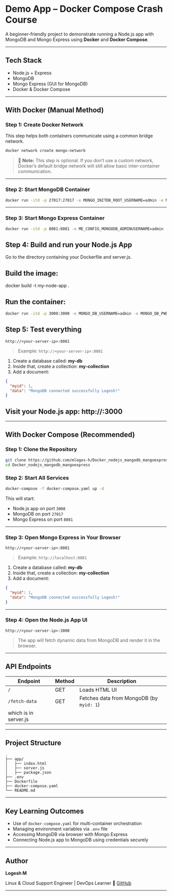 # Demo App – Docker Compose Crash Course

A beginner-friendly project to demonstrate running a Node.js app with MongoDB and Mongo Express using **Docker** and **Docker Compose**.

---

## Tech Stack

- Node.js + Express
- MongoDB
- Mongo Express (GUI for MongoDB)
- Docker & Docker Compose

---

## With Docker (Manual Method)

### Step 1: Create Docker Network

This step helps both containers communicate using a common bridge network.

```bash
docker network create mongo-network
````

> 🔹 **Note:** This step is optional. If you don’t use a custom network, Docker’s default bridge network will still allow basic inter-container communication.

---

### Step 2: Start MongoDB Container

```bash
docker run -itd -p 27017:27017 -e MONGO_INITDB_ROOT_USERNAME=admin -e MONGO_INITDB_ROOT_PASSWORD=password --name mongodb --net mongo-network mongo
```

---

### Step 3: Start Mongo Express Container

```bash
docker run -itd -p 8081:8081 -e ME_CONFIG_MONGODB_ADMINUSERNAME=admin -e ME_CONFIG_MONGODB_ADMINPASSWORD=password -e ME_CONFIG_MONGODB_SERVER=mongodb --name mongo-express --net mongo-network mongo-express
```
## Step 4: Build and run your Node.js App

Go to the directory containing your Dockerfile and server.js.

## Build the image:

docker build -t my-node-app .

## Run the container:

```bash
docker run -itd -p 3000:3000 -e MONGO_DB_USERNAME=admin -e MONGO_DB_PWD=supersecret --name node-app --net mongo-network my-node-app
```
## Step 5: Test everything

```text
http://<your-server-ip>:8081
```

> Example: `http://<your-server-ip>:8081`

1. Create a database called: **my-db**
2. Inside that, create a collection: **my-collection**
3. Add a document:

```json
{
  "myid": 1,
  "data": "MongoDB connected successfully Logesh!"
}
```

## Visit your Node.js app: http://<your-server-ip>:3000
---

## With Docker Compose (Recommended)

### Step 1: Clone the Repository

```bash
git clone https://github.com/mloges-h/Docker_nodejs_mangodb_mangoexpress.git
cd Docker_nodejs_mangodb_mangoexpress
```

### Step 2: Start All Services

```bash
docker-compose -f docker-compose.yaml up -d
```

This will start:

* Node.js app on port `3000`
* MongoDB on port `27017`
* Mongo Express on port `8081`

---

### Step 3: Open Mongo Express in Your Browser

```text
http://<your-server-ip>:8081
```

> Example: `http://localhost:8081`

1. Create a database called: **my-db**
2. Inside that, create a collection: **my-collection**
3. Add a document:

```json
{
  "myid": 1,
  "data": "MongoDB connected successfully Logesh!"
}
```

---

### Step 4: Open the Node.js App UI

```text
http://<your-server-ip>:3000
```

> The app will fetch dynamic data from MongoDB and render it in the browser.

---

## API Endpoints

| Endpoint      | Method | Description                              |
| ------------- | ------ | ---------------------------------------- |
| `/`           | GET    | Loads HTML UI                            |
| `/fetch-data` | GET    | Fetches data from MongoDB (by `myid: 1`)
                          which is in server.js |

---

## Project Structure

```
.
├── app/
│   ├── index.html
│   ├── server.js
│   ├── package.json
├── .env
├── Dockerfile
├── docker-compose.yaml
└── README.md
```

---

## Key Learning Outcomes

* Use of `docker-compose.yaml` for multi-container orchestration
* Managing environment variables via `.env` file
* Accessing MongoDB via browser with Mongo Express
* Connecting Node.js app to MongoDB using credentials securely

---

## Author

**Logesh M**

Linux & Cloud Support Engineer | DevOps Learner
🔗 [GitHub](https://github.com/mloges-h)

---
